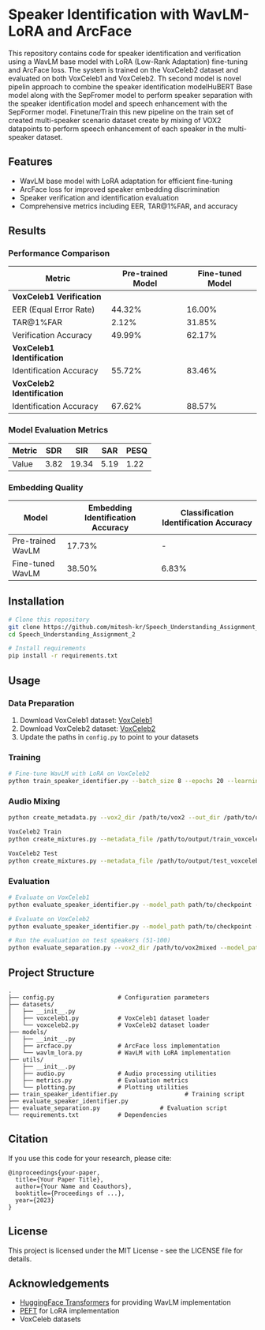 # Speaker Identification with WavLM-LoRA and ArcFace

This repository contains code for speaker identification and verification using a WavLM base model with LoRA (Low-Rank Adaptation) fine-tuning and ArcFace loss. The system is trained on the VoxCeleb2 dataset and evaluated on both VoxCeleb1 and VoxCeleb2. Th second model is novel pipelin approach to combine the speaker identification modelHuBERT Base model along with the SepFromer model to perform speaker separation with the speaker identification model and speech enhancement with the SepFormer model. Finetune/Train this new pipeline on the train set of created multi-speaker scenario dataset create by mixing of VOX2 datapoints to perform speech enhancement of each speaker in the multi-speaker dataset. 
 

## Features

- WavLM base model with LoRA adaptation for efficient fine-tuning
- ArcFace loss for improved speaker embedding discrimination
- Speaker verification and identification evaluation
- Comprehensive metrics including EER, TAR@1%FAR, and accuracy

## Results

### Performance Comparison

| Metric | Pre-trained Model | Fine-tuned Model |
|--------|-------------------|------------------|
| **VoxCeleb1 Verification** |                   |                  |
| EER (Equal Error Rate) | 44.32% | 16.00% |
| TAR@1%FAR | 2.12% | 31.85% |
| Verification Accuracy | 49.99% | 62.17% |
| **VoxCeleb1 Identification** |                   |                  |
| Identification Accuracy | 55.72% | 83.46% |
| **VoxCeleb2 Identification** |                   |                  |
| Identification Accuracy | 67.62% | 88.57% |

### Model Evaluation Metrics

| Metric | SDR | SIR | SAR | PESQ |
|--------|-----|-----|-----|------|
| Value  | 3.82| 19.34| 5.19|  1.22|

### Embedding Quality

| Model | Embedding Identification Accuracy | Classification Identification Accuracy |
|-------|-----------------------------------|----------------------------------------|
| Pre-trained WavLM | 17.73% | - |
| Fine-tuned WavLM | 38.50% | 6.83% |

## Installation

```bash
# Clone this repository
git clone https://github.com/mitesh-kr/Speech_Understanding_Assignment_2.git 
cd Speech_Understanding_Assignment_2

# Install requirements
pip install -r requirements.txt
```

## Usage

### Data Preparation

1. Download VoxCeleb1 dataset: [VoxCeleb1](https://www.robots.ox.ac.uk/~vgg/data/voxceleb/vox1.html)
2. Download VoxCeleb2 dataset: [VoxCeleb2](https://www.robots.ox.ac.uk/~vgg/data/voxceleb/vox2.html)
3. Update the paths in `config.py` to point to your datasets

### Training

```bash
# Fine-tune WavLM with LoRA on VoxCeleb2
python train_speaker_identifier.py --batch_size 8 --epochs 20 --learning_rate 1e-4
```

### Audio Mixing


```bash
python create_metadata.py --vox2_dir /path/to/vox2 --out_dir /path/to/output

VoxCeleb2 Train
python create_mixtures.py --metadata_file /path/to/output/train_voxceleb2_metadata.csv --output_dir /path/to/train_mixtures --n_mix 1000

VoxCeleb2 Test
python create_mixtures.py --metadata_file /path/to/output/test_voxceleb2_metadata.csv --output_dir /path/to/test_mixtures --n_mix 500
```

### Evaluation

```bash
# Evaluate on VoxCeleb1
python evaluate_speaker_identifier.py --model_path path/to/checkpoint --dataset voxceleb1

# Evaluate on VoxCeleb2
python evaluate_speaker_identifier.py --model_path path/to/checkpoint --dataset voxceleb2

# Run the evaluation on test speakers (51-100)
python evaluate_separation.py --vox2_dir /path/to/vox2mixed --model_path checkpoints/best_model.pt --output_dir separation_results --num_mixtures 100 --train_eval test
```

## Project Structure

```
.
├── config.py                  # Configuration parameters
├── datasets/
│   ├── __init__.py
│   ├── voxceleb1.py           # VoxCeleb1 dataset loader
│   └── voxceleb2.py           # VoxCeleb2 dataset loader
├── models/
│   ├── __init__.py
│   ├── arcface.py             # ArcFace loss implementation
│   └── wavlm_lora.py          # WavLM with LoRA implementation
├── utils/
│   ├── __init__.py
│   ├── audio.py               # Audio processing utilities
│   ├── metrics.py             # Evaluation metrics
│   └── plotting.py            # Plotting utilities
├── train_speaker_identifier.py                   # Training script
├── evaluate_speaker_identifier.py
├── evaluate_separation.py                 # Evaluation script
└── requirements.txt           # Dependencies
```

## Citation

If you use this code for your research, please cite:

```
@inproceedings{your-paper,
  title={Your Paper Title},
  author={Your Name and Coauthors},
  booktitle={Proceedings of ...},
  year={2023}
}
```

## License

This project is licensed under the MIT License - see the LICENSE file for details.

## Acknowledgements

- [HuggingFace Transformers](https://github.com/huggingface/transformers) for providing WavLM implementation
- [PEFT](https://github.com/huggingface/peft) for LoRA implementation
- VoxCeleb datasets
